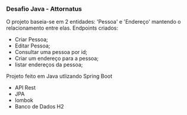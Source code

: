 ### Desafio Java - Attornatus ###
O projeto baseia-se em 2 entidades: 'Pessoa' e 'Endereço' mantendo o relacionamento entre elas.
Endpoints criados:
- Criar Pessoa;
- Editar Pessoa;
- Consultar uma pessoa por id;
- Criar um endereço para a pessoa;
- listar endereços da pessoa;

Projeto feito em Java utlizando Spring Boot
- API Rest
- JPA
- lombok
- Banco de Dados H2
